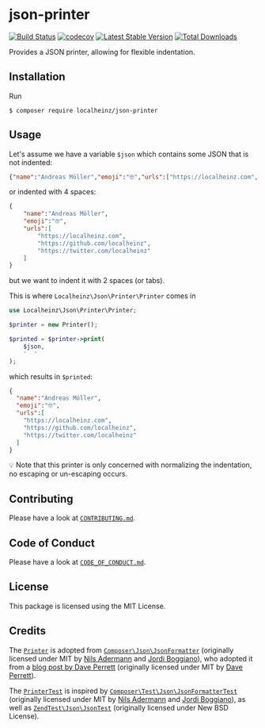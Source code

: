 # json-printer

[![Build Status](https://travis-ci.com/localheinz/json-printer.svg?branch=master)](https://travis-ci.com/localheinz/json-printer)
[![codecov](https://codecov.io/gh/localheinz/json-printer/branch/master/graph/badge.svg)](https://codecov.io/gh/localheinz/json-printer)
[![Latest Stable Version](https://poser.pugx.org/localheinz/json-printer/v/stable)](https://packagist.org/packages/localheinz/json-printer)
[![Total Downloads](https://poser.pugx.org/localheinz/json-printer/downloads)](https://packagist.org/packages/localheinz/json-printer)

Provides a JSON printer, allowing for flexible indentation.

## Installation

Run

```
$ composer require localheinz/json-printer
```

## Usage

Let's assume we have a variable `$json` which contains some JSON that is not indented:

```json
{"name":"Andreas Möller","emoji":"🤓","urls":["https://localheinz.com","https://github.com/localheinz","https://twitter.com/localheinz"]}
```

or indented with 4 spaces:

```json
{
    "name":"Andreas Möller",
    "emoji":"🤓",
    "urls":[
        "https://localheinz.com",
        "https://github.com/localheinz",
        "https://twitter.com/localheinz"
    ]
}
```

but we want to indent it with 2 spaces (or tabs).

This is where `Localheinz\Json\Printer\Printer` comes in

```php
use Localheinz\Json\Printer\Printer;

$printer = new Printer();

$printed = $printer->print(
    $json, 
    '  '
);
```

which results in `$printed`:

```json
{
  "name":"Andreas Möller",
  "emoji":"🤓",
  "urls":[
    "https://localheinz.com",
    "https://github.com/localheinz",
    "https://twitter.com/localheinz"
  ]
}
```

:bulb: Note that this printer is only concerned with normalizing the 
indentation, no escaping or un-escaping occurs.

## Contributing

Please have a look at [`CONTRIBUTING.md`](.github/CONTRIBUTING.md).

## Code of Conduct

Please have a look at [`CODE_OF_CONDUCT.md`](.github/CODE_OF_CONDUCT.md).

## License

This package is licensed using the MIT License.

## Credits

The [`Printer`](src/Printer.php) is adopted from 
[`Composer\Json\JsonFormatter`](https://github.com/composer/composer/blob/1.6.0/src/Composer/Json/JsonFormatter.php) 
(originally licensed under MIT by [Nils Adermann](https://github.com/naderman) 
and [Jordi Boggiano](https://github.com/seldaek)), who adopted it from a 
[blog post by Dave Perrett](https://www.daveperrett.com/articles/2008/03/11/format-json-with-php/) 
(originally licensed under MIT by [Dave Perrett](https://github.com/recurser)).

The [`PrinterTest`](test/Unit/PrinterTest.php) is inspired 
by [`Composer\Test\Json\JsonFormatterTest`](https://github.com/composer/composer/blob/1.6.0/tests/Composer/Test/Json/JsonFormatterTest.php) 
(originally licensed under MIT by [Nils Adermann](https://github.com/naderman)
and [Jordi Boggiano](https://github.com/seldaek)), as well as 
[`ZendTest\Json\JsonTest`](https://github.com/zendframework/zend-json/blob/release-3.0.0/test/JsonTest.php) 
(originally licensed under New BSD License).
